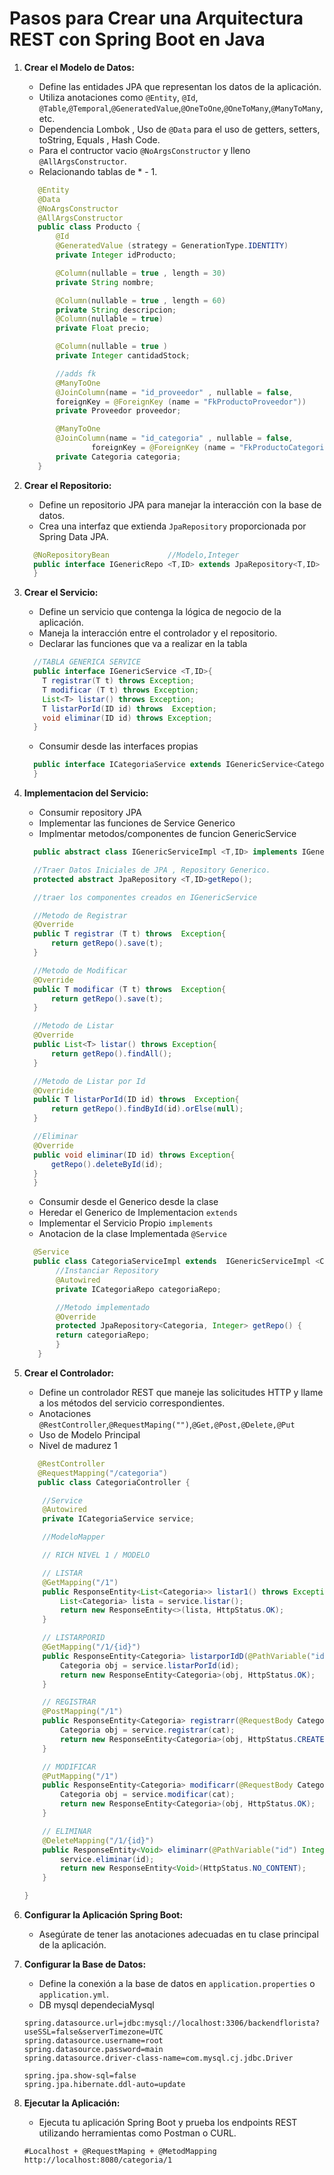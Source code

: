 # Pasos para Crear una Arquitectura REST con Spring Boot en Java

1. **Crear el Modelo de Datos:**
   - Define las entidades JPA que representan los datos de la aplicación.
   - Utiliza anotaciones como `@Entity`, `@Id`, `@Table`,`@Temporal`,`@GeneratedValue`,`@OneToOne`,`@OneToMany`,`@ManyToMany`, etc.
   - Dependencia Lombok , Uso de `@Data` para el uso de getters, setters, toString, Equals , Hash Code.
   - Para el contructor vacio  `@NoArgsConstructor` y lleno `@AllArgsConstructor`.
   - Relacionando tablas de * - 1.
   ```java
      @Entity
      @Data
      @NoArgsConstructor
      @AllArgsConstructor
      public class Producto {
          @Id
          @GeneratedValue (strategy = GenerationType.IDENTITY)
          private Integer idProducto;

          @Column(nullable = true , length = 30)
          private String nombre;

          @Column(nullable = true , length = 60)
          private String descripcion;
          @Column(nullable = true)
          private Float precio;

          @Column(nullable = true )
          private Integer cantidadStock;

          //adds fk
          @ManyToOne
          @JoinColumn(name = "id_proveedor" , nullable = false,
          foreignKey = @ForeignKey (name = "FkProductoProveedor"))
          private Proveedor proveedor;

          @ManyToOne
          @JoinColumn(name = "id_categoria" , nullable = false,
                  foreignKey = @ForeignKey (name = "FkProductoCategoria"))
          private Categoria categoria;
      }
   
    ```
   

2. **Crear el Repositorio:**
   - Define un repositorio JPA para manejar la interacción con la base de datos.
   - Crea una interfaz que extienda `JpaRepository` proporcionada por Spring Data JPA.
   
   ``` java
     @NoRepositoryBean             //Modelo,Integer
     public interface IGenericRepo <T,ID> extends JpaRepository<T,ID> {
     }
   ```

3. **Crear el Servicio:**
   - Define un servicio que contenga la lógica de negocio de la aplicación.
   - Maneja la interacción entre el controlador y el repositorio.
   - Declarar las funciones que va a realizar en la tabla

   ``` java
     //TABLA GENERICA SERVICE
     public interface IGenericService <T,ID>{
       T registrar(T t) throws Exception;
       T modificar (T t) throws Exception;
       List<T> listar() throws Exception;
       T listarPorId(ID id) throws  Exception;
       void eliminar(ID id) throws Exception;
     }
   ```
   - Consumir desde las interfaces propias
   ``` java
     public interface ICategoriaService extends IGenericService<Categoria,Integer>{
     }
   ```
4. **Implementacion del Servicio:**
   - Consumir repository JPA
   - Implementar las funciones de Service Generico
   - Implmentar metodos/componentes de funcion GenericService
   ``` java
     public abstract class IGenericServiceImpl <T,ID> implements IGenericService<T,ID> {

     //Traer Datos Iniciales de JPA , Repository Generico.
     protected abstract JpaRepository <T,ID>getRepo();

     //traer los componentes creados en IGenericService

     //Metodo de Registrar
     @Override
     public T registrar (T t) throws  Exception{
         return getRepo().save(t);
     }

     //Metodo de Modificar
     @Override
     public T modificar (T t) throws  Exception{
         return getRepo().save(t);
     }

     //Metodo de Listar
     @Override
     public List<T> listar() throws Exception{
         return getRepo().findAll();
     }

     //Metodo de Listar por Id
     @Override
     public T listarPorId(ID id) throws  Exception{
         return getRepo().findById(id).orElse(null);
     }

     //Eliminar
     @Override
     public void eliminar(ID id) throws Exception{
         getRepo().deleteById(id);
     }
     }
   ```
   - Consumir desde el Generico desde la clase
   - Heredar el Generico de Implementacion `extends`
   - Implementar el Servicio Propio `implements`
   - Anotacion de la clase Implementada `@Service`
   ``` java
     @Service
     public class CategoriaServiceImpl extends  IGenericServiceImpl <Categoria,Integer> implements ICategoriaService {
          //Instanciar Repository
          @Autowired
          private ICategoriaRepo categoriaRepo;

          //Metodo implementado
          @Override
          protected JpaRepository<Categoria, Integer> getRepo() {
          return categoriaRepo;
          }
      }
    ```


5. **Crear el Controlador:**
   - Define un controlador REST que maneje las solicitudes HTTP y llame a los métodos del servicio correspondientes.
   - Anotaciones `@RestController`,`@RequestMaping("")`,`@Get,@Post,@Delete,@Put`
   - Uso de Modelo Principal
   - Nivel de madurez 1
   ```java
      @RestController
      @RequestMapping("/categoria")
      public class CategoriaController {

       //Service
       @Autowired
       private ICategoriaService service;

       //ModeloMapper

       // RICH NIVEL 1 / MODELO

       // LISTAR
       @GetMapping("/1")
       public ResponseEntity<List<Categoria>> listar1() throws Exception {
           List<Categoria> lista = service.listar();
           return new ResponseEntity<>(lista, HttpStatus.OK);
       }

       // LISTARPORID
       @GetMapping("/1/{id}")
       public ResponseEntity<Categoria> listarporIdD(@PathVariable("id") Integer id) throws Exception {
           Categoria obj = service.listarPorId(id);
           return new ResponseEntity<Categoria>(obj, HttpStatus.OK);
       }

       // REGISTRAR
       @PostMapping("/1")
       public ResponseEntity<Categoria> registrarr(@RequestBody Categoria cat) throws Exception {
           Categoria obj = service.registrar(cat);
           return new ResponseEntity<Categoria>(obj, HttpStatus.CREATED);
       }

       // MODIFICAR
       @PutMapping("/1")
       public ResponseEntity<Categoria> modificarr(@RequestBody Categoria cat) throws Exception {
           Categoria obj = service.modificar(cat);
           return new ResponseEntity<Categoria>(obj, HttpStatus.OK);
       }

       // ELIMINAR
       @DeleteMapping("/1/{id}")
       public ResponseEntity<Void> eliminarr(@PathVariable("id") Integer id) throws Exception {
           service.eliminar(id);
           return new ResponseEntity<Void>(HttpStatus.NO_CONTENT);
       }

   }
   
   ```
   

6. **Configurar la Aplicación Spring Boot:**
   - Asegúrate de tener las anotaciones adecuadas en tu clase principal de la aplicación.
   
7. **Configurar la Base de Datos:**
   - Define la conexión a la base de datos en `application.properties` o `application.yml`.
   - DB mysql dependeciaMysql
   ```properties
   spring.datasource.url=jdbc:mysql://localhost:3306/backendflorista?useSSL=false&serverTimezone=UTC
   spring.datasource.username=root
   spring.datasource.password=main
   spring.datasource.driver-class-name=com.mysql.cj.jdbc.Driver

   spring.jpa.show-sql=false
   spring.jpa.hibernate.ddl-auto=update
   ```

8. **Ejecutar la Aplicación:**
   - Ejecuta tu aplicación Spring Boot y prueba los endpoints REST utilizando herramientas como Postman o CURL.
   ```http
   #Localhost + @RequestMaping + @MetodMapping
   http://localhost:8080/categoria/1
   ```
